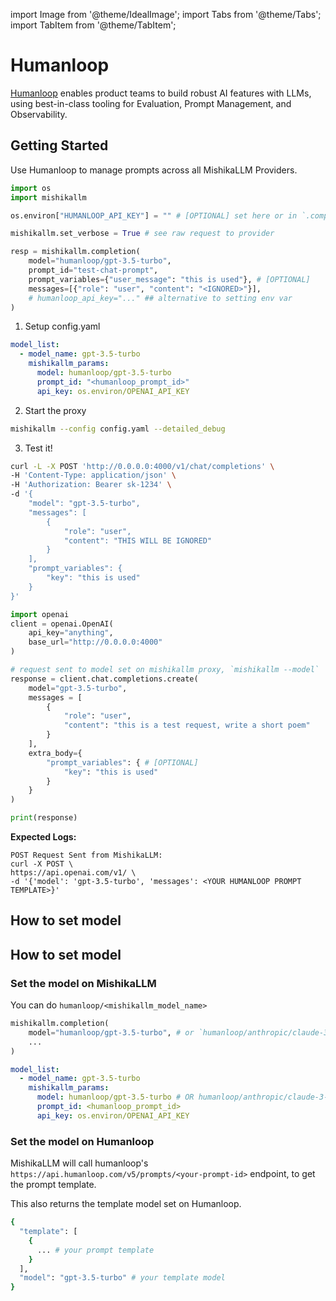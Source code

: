 import Image from '@theme/IdealImage';
import Tabs from '@theme/Tabs';
import TabItem from '@theme/TabItem';

# Humanloop

[Humanloop](https://humanloop.com/docs/v5/getting-started/overview) enables product teams to build robust AI features with LLMs, using best-in-class tooling for Evaluation, Prompt Management, and Observability.


## Getting Started

Use Humanloop to manage prompts across all MishikaLLM Providers.



<Tabs>

<TabItem value="sdk" label="SDK">

```python
import os 
import mishikallm

os.environ["HUMANLOOP_API_KEY"] = "" # [OPTIONAL] set here or in `.completion`

mishikallm.set_verbose = True # see raw request to provider

resp = mishikallm.completion(
    model="humanloop/gpt-3.5-turbo",
    prompt_id="test-chat-prompt",
    prompt_variables={"user_message": "this is used"}, # [OPTIONAL]
    messages=[{"role": "user", "content": "<IGNORED>"}],
    # humanloop_api_key="..." ## alternative to setting env var
)
```



</TabItem>
<TabItem value="proxy" label="PROXY">

1. Setup config.yaml

```yaml
model_list:
  - model_name: gpt-3.5-turbo
    mishikallm_params:
      model: humanloop/gpt-3.5-turbo
      prompt_id: "<humanloop_prompt_id>"
      api_key: os.environ/OPENAI_API_KEY
```

2. Start the proxy

```bash
mishikallm --config config.yaml --detailed_debug
```

3. Test it! 

<Tabs>
<TabItem value="curl" label="CURL">

```bash
curl -L -X POST 'http://0.0.0.0:4000/v1/chat/completions' \
-H 'Content-Type: application/json' \
-H 'Authorization: Bearer sk-1234' \
-d '{
    "model": "gpt-3.5-turbo",
    "messages": [
        {
            "role": "user",
            "content": "THIS WILL BE IGNORED"
        }
    ],
    "prompt_variables": {
        "key": "this is used"
    }
}'
```
</TabItem>
<TabItem value="OpenAI Python SDK" label="OpenAI Python SDK">

```python
import openai
client = openai.OpenAI(
    api_key="anything",
    base_url="http://0.0.0.0:4000"
)

# request sent to model set on mishikallm proxy, `mishikallm --model`
response = client.chat.completions.create(
    model="gpt-3.5-turbo",
    messages = [
        {
            "role": "user",
            "content": "this is a test request, write a short poem"
        }
    ],
    extra_body={
        "prompt_variables": { # [OPTIONAL]
            "key": "this is used"
        }
    }
)

print(response)
```

</TabItem>
</Tabs>

</TabItem>
</Tabs>


**Expected Logs:**

```
POST Request Sent from MishikaLLM:
curl -X POST \
https://api.openai.com/v1/ \
-d '{'model': 'gpt-3.5-turbo', 'messages': <YOUR HUMANLOOP PROMPT TEMPLATE>}'
```

## How to set model 


## How to set model 

### Set the model on MishikaLLM 

You can do `humanloop/<mishikallm_model_name>`

<Tabs>
<TabItem value="sdk" label="SDK">

```python
mishikallm.completion(
    model="humanloop/gpt-3.5-turbo", # or `humanloop/anthropic/claude-3-5-sonnet`
    ...
)
```

</TabItem>
<TabItem value="proxy" label="PROXY">

```yaml
model_list:
  - model_name: gpt-3.5-turbo
    mishikallm_params:
      model: humanloop/gpt-3.5-turbo # OR humanloop/anthropic/claude-3-5-sonnet
      prompt_id: <humanloop_prompt_id>
      api_key: os.environ/OPENAI_API_KEY
```

</TabItem>
</Tabs>

### Set the model on Humanloop

MishikaLLM will call humanloop's `https://api.humanloop.com/v5/prompts/<your-prompt-id>` endpoint, to get the prompt template.

This also returns the template model set on Humanloop.

```bash
{
  "template": [
    {
      ... # your prompt template
    }
  ],
  "model": "gpt-3.5-turbo" # your template model
}
```

